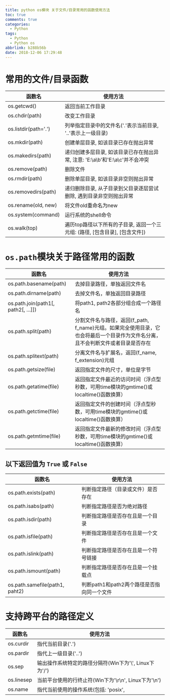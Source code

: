 ```yaml
---
title: python os模块 关于文件/目录常用的函数使用方法
toc: true
comments: true
categories:
  - Python
tags:
  - Python
  - Python os
abbrlink: b288b56b
date: 2018-12-06 17:29:48
---
```


# 常用的文件/目录函数
函数名 | 使用方法
----|-----
os.getcwd() | 返回当前工作目录
os.chdir(path) | 改变工作目录
os.listdir(path='.') | 列举指定目录中的文件名('.'表示当前目录, '..'表示上一级目录)
os.mkdir(path) | 创建单层目录, 如该目录已存在抛出异常
os.makedirs(path) | 递归创建多层目录, 如该目录已存在抛出异常, 注意: 'E:\\a\\b'和'E:\\a\\c'并不会冲突
os.remove(path) | 删除文件
os.rmdir(path) | 删除单层目录, 如该目录非空则抛出异常
os.removedirs(path) | 递归删除目录, 从子目录到父目录逐层尝试删除, 遇到目录非空则抛出异常
os.rename(old, new) | 将文件old重命名为new
os.system(command) | 运行系统的shell命令
os.walk(top) | 遍历top路径以下所有的子目录, 返回一个三元组: (路径, [包含目录], [包含文件])

<!-- more -->

# `os.path`模块关于路径常用的函数
函数名 | 使用方法
----|-----
os.path.basename(path) | 去掉目录路径，单独返回文件名
os.path.dirname(path) | 去掉文件名，单独返回目录路径
os.path.join(path1[, path2[, ...]]) | 将path1, path2各部分组合成一个路径名
os.path.split(path) | 分割文件名与路径，返回(f_path, f_name)元组。如果完全使用目录，它也会将最后一个目录作为文件名分离，且不会判断文件或者目录是否存在
os.path.splitext(path) | 分离文件名与扩展名，返回(f_name, f_extension)元组
os.path.getsize(file) | 返回指定文件的尺寸，单位是字节
os.path.getatime(file) | 返回指定文件最近的访问时间（浮点型秒数，可用time模块的gmtime()或localtime()函数换算）
os.path.getctime(file) | 返回指定文件的创建时间（浮点型秒数，可用time模块的gmtime()或localtime()函数换算）
os.path.getmtime(file) | 返回指定文件最新的修改时间（浮点型秒数，可用time模块的gmtime()或localtime()函数换算）


## 以下返回值为 `True` 或 `False`
函数名 | 使用方法
----|-----
os.path.exists(path) | 判断指定路径（目录或文件）是否存在
os.path.isabs(path) | 判断指定路径是否为绝对路径
os.path.isdir(path) | 判断指定路径是否存在且是一个目录
os.path.isfile(path) | 判断指定路径是否存在且是一个文件
os.path.islink(path) | 判断指定路径是否存在且是一个符号链接
os.path.ismount(path) | 判断指定路径是否存在且是一个挂载点
os.path.samefile(path1, paht2) | 判断path1和path2两个路径是否指向同一个文件

# 支持跨平台的路径定义
函数名 | 使用方法
----|-----
os.curdir | 指代当前目录('.') 
os.pardir | 指代上一级目录('..') | 
os.sep | 输出操作系统特定的路径分隔符(Win下为'\\', Linux下为'/') 
os.linesep | 当前平台使用的行终止符(Win下为'\r\n', Linux下为'\n') 
os.name | 指代当前使用的操作系统(包括: 'posix', | 'nt', 'mac', 'os2', 'ce', 'java') 


